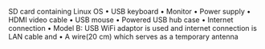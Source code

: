 SD card containing Linux OS
• USB keyboard
• Monitor
• Power supply
• HDMI video cable
• USB mouse
• Powered USB hub case
• Internet connection
• Model B: USB WiFi adaptor is used and internet connection is LAN cable and
• A wire(20 cm) which serves as a temporary antenna
